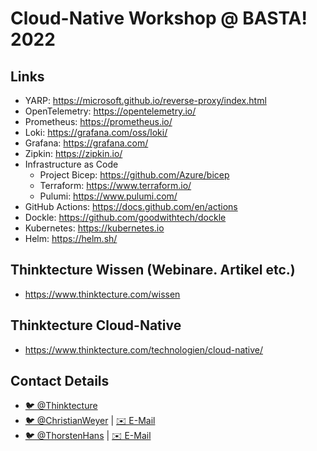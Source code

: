 # Cloud-Native Workshop @ BASTA! 2022

## Links

- YARP: https://microsoft.github.io/reverse-proxy/index.html
- OpenTelemetry: https://opentelemetry.io/
- Prometheus: https://prometheus.io/
- Loki: https://grafana.com/oss/loki/
- Grafana: https://grafana.com/
- Zipkin: https://zipkin.io/
- Infrastructure as Code
  - Project Bicep: https://github.com/Azure/bicep
  - Terraform: https://www.terraform.io/
  - Pulumi: https://www.pulumi.com/
- GitHub Actions: https://docs.github.com/en/actions
- Dockle: https://github.com/goodwithtech/dockle
- Kubernetes: https://kubernetes.io
- Helm: https://helm.sh/

## Thinktecture Wissen (Webinare. Artikel etc.)

- https://www.thinktecture.com/wissen

## Thinktecture Cloud-Native

- https://www.thinktecture.com/technologien/cloud-native/

## Contact Details

- [🐦 @Thinktecture](https://twitter.com/Thinktecture)
- [🐦 @ChristianWeyer](https://twitter.com/ChristianWeyer) | [✉️ E-Mail](mailto:christian.weyer@thinktecture.com)
- [🐦 @ThorstenHans](https://twitter.com/ThorstenHans) | [✉️ E-Mail](mailto:thorsten.hans@thinktecture.com)
